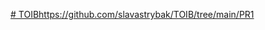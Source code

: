 [# TOIB](https://github.com/slavastrybak/TOIB/tree/main/PR1)https://github.com/slavastrybak/TOIB/tree/main/PR1
